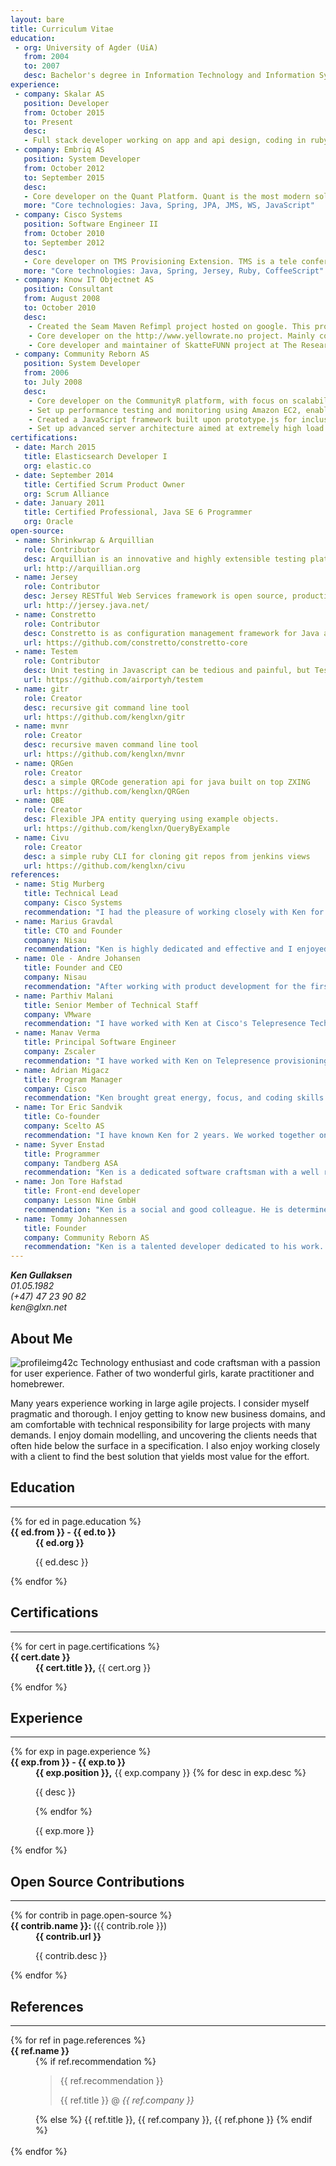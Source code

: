 ```yaml
---
layout: bare
title: Curriculum Vitae
education:
 - org: University of Agder (UiA)
   from: 2004
   to: 2007
   desc: Bachelor's degree in Information Technology and Information Systems
experience:
 - company: Skalar AS
   position: Developer
   from: October 2015
   to: Present
   desc:
   - Full stack developer working on app and api design, coding in ruby and javascript. Key technologies include ruby, javascript, node, hanami.rb, ember.js, CQRS w/ Event Sourcing, elasticsearch, docker, heroku, AWS.
 - company: Embriq AS
   position: System Developer
   from: October 2012
   to: September 2015
   desc:
   - Core developer on the Quant Platform. Quant is the most modern solution in the marked for efficient and low cost operation monitoring related to AMR and Smart Metering infrastructure and data.
   more: "Core technologies: Java, Spring, JPA, JMS, WS, JavaScript"
 - company: Cisco Systems
   position: Software Engineer II
   from: October 2010
   to: September 2012
   desc:
   - Core developer on TMS Provisioning Extension. TMS is a tele conferencing solution for on-premise high resolution b2b. Focus areas include architecture and API design, scalability and user experience.
   more: "Core technologies: Java, Spring, Jersey, Ruby, CoffeeScript"
 - company: Know IT Objectnet AS
   position: Consultant
   from: August 2008
   to: October 2010
   desc:
    - Created the Seam Maven Refimpl project hosted on google. This project is the officially sanctioned initiative for Seam 2 + Maven project template.
    - Core developer on the http://www.yellowrate.no project. Mainly contributing to the server side data analytics logic, application framework layout, and infrastructure setup for high scalability with dependable and cost efficient use of cloud services including AWS EC2, S3, EBS, EIP.
    - Core developer and maintainer of SkatteFUNN project at The Research Council of Norway. This project is a system for distributing funds via tax relief. The system includes an ESB, an outer and inner zone of web servers. Transports via JMS using ActiveMQ. Web interface built with struts. A swing client.
 - company: Community Reborn AS
   position: System Developer
   from: 2006
   to: July 2008
   desc:
    - Core developer on the CommunityR platform, with focus on scalability and performance including advanced server configurations, user web interface, data modelling, build systems and testing. The platform is a social networking platform built using Seam, EJB3, JPA, and JSF w/ facelets.
    - Set up performance testing and monitoring using Amazon EC2, enabling a cost effective testing framework that could be set up in a short amount of time. This setup used a set of JMeter servers hitting JSF web interfaces with variable high load and measuring the performance of all aspects of the architecture using Cacti.
    - Created a JavaScript framework built upon prototype.js for inclusion of dynamic content into static pages, so as to enable caching of portal pages, while serving dynamic fragments as portlets. The framework handles requests logically based on cookies and destination, and includes a callback facility to enable customization of the resulting fragment upon request completion.
    - Set up advanced server architecture aimed at extremely high load and availability. The architectures included apache http w/ mod_proxy and php, HAProxy, nginx, JBoss AS, MySQL with multiple-master replication, amazon ec2, s3 and cloudfront.
certifications:
 - date: March 2015
   title: Elasticsearch Developer I
   org: elastic.co
 - date: September 2014
   title: Certified Scrum Product Owner
   org: Scrum Alliance
 - date: January 2011
   title: Certified Professional, Java SE 6 Programmer
   org: Oracle
open-source:
 - name: Shrinkwrap & Arquillian
   role: Contributor
   desc: Arquillian is an innovative and highly extensible testing platform for the JVM that enables developers to easily create automated integration, functional and acceptance tests for Java middleware.
   url: http://arquillian.org
 - name: Jersey
   role: Contributor
   desc: Jersey RESTful Web Services framework is open source, production quality, framework for developing RESTful Web Services in Java that provides support for JAX-RS APIs and serves as a JAX-RS (JSR 311 & JSR 339) Reference Implementation.
   url: http://jersey.java.net/
 - name: Constretto
   role: Contributor
   desc: Constretto is as configuration management framework for Java applications. It allows you to “tag” configuration values, so that Constretto could choose the correct value at runtime.
   url: https://github.com/constretto/constretto-core
 - name: Testem
   role: Contributor
   desc: Unit testing in Javascript can be tedious and painful, but Testem makes it so easy that you will actually want to write tests.
   url: https://github.com/airportyh/testem
 - name: gitr
   role: Creator
   desc: recursive git command line tool
   url: https://github.com/kenglxn/gitr
 - name: mvnr
   role: Creator
   desc: recursive maven command line tool
   url: https://github.com/kenglxn/mvnr
 - name: QRGen
   role: Creator
   desc: a simple QRCode generation api for java built on top ZXING
   url: https://github.com/kenglxn/QRGen
 - name: QBE
   role: Creator
   desc: Flexible JPA entity querying using example objects.
   url: https://github.com/kenglxn/QueryByExample
 - name: Civu
   role: Creator
   desc: a simple ruby CLI for cloning git repos from jenkins views
   url: https://github.com/kenglxn/civu
references:
 - name: Stig Murberg
   title: Technical Lead
   company: Cisco Systems
   recommendation: "I had the pleasure of working closely with Ken for 2 years in Cisco. I can simply say he is a true craftsman when it comes to software development. He is already extremely knowledgable and he has a inquisitive mind to always dig deeper and truly understand the technology at hand. Simply solving a problem is never good enough for Ken, he will always go the extra mile to ensure the problem is solved elegantly and in the best possible way. Having pair programmed with Ken for 3 months straight, I can simply say he has a calm and gentle personality and is a joy to work with. And he knows karate. So for anyone looking for a software developer ahead of the herd, I truly recommend Ken."
 - name: Marius Gravdal
   title: CTO and Founder
   company: Nisau
   recommendation: "Ken is highly dedicated and effective and I enjoyed immensely working with him. We worked together on several projects in Embriq, ranging from front-end, batch processing for migration, back-end systems, CI environment and even 'reworking' our agile process. Ken is an excellent developer, architect, scrum master and an overall awesome devops guy. In addition to these qualities, he's very good at communicating with both technical and non-technical people. Ken is also very knowledgeable about past and current technologies, and he is always interested in learning new technologies, which means he's the go-to guy when you want to learn about some emerging technology. I would highly recommend Ken to any position in the tech sector, and I sincerely hope to work with him again."
 - name: Ole - Andre Johansen
   title: Founder and CEO
   company: Nisau
   recommendation: "After working with product development for the first time with Ken, I can honestly say he is one of the most enthusiastic technology personas I have worked with. Thoroughly engaged and devoted to software craftsmanship and quality. Ken always seeks the future proof, sound solution and pushes to understand the underlying business scenario of the software that is beeing built.  As a person I know Ken as an intelligent, honest and proactive person, and I give him my best recommandation."
 - name: Parthiv Malani
   title: Senior Member of Technical Staff
   company: VMware
   recommendation: "I have worked with Ken at Cisco's Telepresence Technology group for about a year. We worked together on Telepresence Management Provisioning Extensions project. He was one of the main contributors to the project and have implemented various features in UI, backend as well we build and deployment modules. Common libraries developed by Ken were used by all modules of the project and were highly scalable and robust. Ken possesses excellent coding and design skills and he is always up to date with latest technologies and his solutions are top notch. Ken's technical expertise combined with his attitude working with other members of the team will make him a great asset for any organization he works for"
 - name: Manav Verma
   title: Principal Software Engineer
   company: Zscaler
   recommendation: "I have worked with Ken on Telepresence provisioning. During this period i have come to appreciate him as a very productive and efficient contributor. Even more, he has always striven to achieve more with his proactive maneuvers specifically in the form of self developed tools/libraries for the team's benefit. His capacity to grasp information and his undying hunger for more stands him apart from the crowd. With his vast experience, a sharp intellect and an ever increasing knowledge in the technology domain, Ken is an asset for every employer."
 - name: Adrian Migacz
   title: Program Manager
   company: Cisco
   recommendation: "Ken brought great energy, focus, and coding skills to the Telepresence team in Oslo. He quickly established himself as a leader on the development team and was always willing to help others when needed. Ken played a vital role during our scrums and helped our team implement an agile process during the product's development lifecycle. Working alongside Ken was a great experience and I am definitely working forward to interacting with him professionally in the future."
 - name: Tor Eric Sandvik
   title: Co-founder
   company: Scelto AS
   recommendation: "I have known Ken for 2 years. We worked together on Yellowrate project and Java, Joomla, Seam framework. Ken brought amazing knowledge of Seam, Amazon EC2, intelliJ and Java to the team. He is one of the most knowledgeable persons I have met in this area. Ken is always positive and enthusiastic in his work. I would love to work with Ken again!"
 - name: Syver Enstad
   title: Programmer
   company: Tandberg ASA
   recommendation: "Ken is a dedicated software craftsman with a well rounded skillset covering both backend/frontend software and process/deployment tools. He is always helpful and inspiring to work with and I miss having him on our team"
 - name: Jon Tore Hafstad
   title: Front-end developer
   company: Lesson Nine GmbH
   recommendation: "Ken is a social and good colleague. He is determined and not afraid of be clear and dives into any problem. Ken learns quickly and has a lot of competence he is easy to reach out to for help and work together with (especially when it comes to pair programming)"
 - name: Tommy Johannessen
   title: Founder
   company: Community Reborn AS
   recommendation: "Ken is a talented developer dedicated to his work. I can always trust Ken in doing the work assigned to him and I give him my best recommendations. In addition to his development skills Ken is also good to report the work he does and has a good understanding of the customer's needs."
---
```


<address class="text-center">
  <strong>Ken Gullaksen</strong><br>
  01.05.1982 <br>
  (+47) 47 23 90 82<br>
  ken@glxn.net
</address>

## About Me

![profileimg42c](https://user-images.githubusercontent.com/189395/30523828-d359aea2-9be8-11e7-8a21-d4818db37e14.png) Technology enthusiast and code craftsman with a passion for user experience.
Father of two wonderful girls, karate practitioner and homebrewer. 

Many years experience working in large agile projects. I consider myself pragmatic and thorough. I enjoy getting to know new business domains, and am comfortable with technical responsibility for large projects with many demands. I enjoy domain modelling, and uncovering the clients needs that often hide below the surface in a specification. I also enjoy working closely with a client to find the best solution that yields most value for the effort.



## Education

<hr />
<dl>
  {% for ed in page.education %}
  <dt><strong>{{ ed.from }} - {{ ed.to }}</strong></dt>
  <dd>
    <strong>{{ ed.org }}</strong>
    <p>{{ ed.desc }}</p>
  </dd>
  {% endfor %}
</dl>



## Certifications

<hr />
<dl>
  {% for cert in page.certifications %}
  <dt><strong>{{ cert.date }}</strong></dt>
  <dd>
    <strong>{{ cert.title }},</strong> {{ cert.org }}
    <p></p>
  </dd>
  {% endfor %}
</dl>



## Experience

<hr />
<dl>
  {% for exp in page.experience %}
  <dt><strong>{{ exp.from }} - {{ exp.to }}</strong></dt>
  <dd>
    <strong>{{ exp.position }},</strong> {{ exp.company }}
    {% for desc in exp.desc %}
    <p>{{ desc }}</p>
    {% endfor %}
    <p>{{ exp.more }}</p>
  </dd>
  {% endfor %}
</dl>



## Open Source Contributions

<hr />
<dl>
  {% for contrib in page.open-source %}
  <dt><strong>{{ contrib.name }}: </strong> ({{ contrib.role }})</dt>
  <dd>
    <strong>{{ contrib.url }}</strong>
    <p>{{ contrib.desc }}</p>
  </dd>
  {% endfor %}
</dl>



## References

<hr />
<dl>
  {% for ref in page.references %}
  <dt><strong>{{ ref.name }}</strong></dt>
  <dd>
    {% if ref.recommendation %}
    <blockquote class="blockquote-reverse">
      <p>{{ ref.recommendation }}</p>
      <footer>{{ ref.title }} @ <cite>{{ ref.company }}</cite></footer>
    </blockquote>
    {% else %}
    {{ ref.title }}, {{ ref.company }}, {{ ref.phone }}
    {% endif %}
  </dd>
  <br>
  {% endfor %}

</dl>
